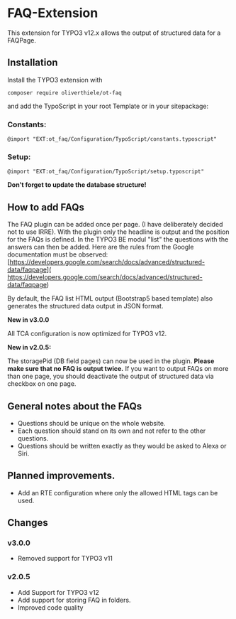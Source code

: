 # FAQ-Extension

This extension for TYPO3 v12.x allows the output of structured data for a FAQPage.

## Installation

Install the TYPO3 extension with

```shell
composer require oliverthiele/ot-faq
```

and add the TypoScript in your root Template or in your sitepackage:

### Constants:

```typo3_typoscript
@import "EXT:ot_faq/Configuration/TypoScript/constants.typoscript"
```
### Setup:

```typo3_typoscript
@import "EXT:ot_faq/Configuration/TypoScript/setup.typoscript"
```

**Don't forget to update the database structure!**


## How to add FAQs

The FAQ plugin can be added once per page. (I have deliberately decided not to use
IRRE). With the plugin only the headline is output and the position for the FAQs is defined.
In the TYPO3 BE modul "list" the questions with the answers can then be added.
Here are the rules from the Google documentation must be observed:
[https://developers.google.com/search/docs/advanced/structured-data/faqpage](
https://developers.google.com/search/docs/advanced/structured-data/faqpage)

By default, the FAQ list HTML output (Bootstrap5 based template) also generates the structured
data output in JSON format.

**New in v3.0.0**

All TCA configuration is now optimized for TYPO3 v12.

**New in v2.0.5:**

The storagePid (DB field pages) can now be used in the plugin.
**Please make sure that no FAQ is output twice.**
If you want to output FAQs on more than one page, you should deactivate the output of structured data
via checkbox on one page.

## General notes about the FAQs

* Questions should be unique on the whole website.
* Each question should stand on its own and not refer to the other questions.
* Questions should be written exactly as they would be asked to Alexa or Siri.


## Planned improvements.

* Add an RTE configuration where only the allowed HTML tags can be used.

## Changes

### v3.0.0

* Removed support for TYPO3 v11

### v2.0.5

* Add Support for TYPO3 v12
* Add support for storing FAQ in folders.
* Improved code quality
